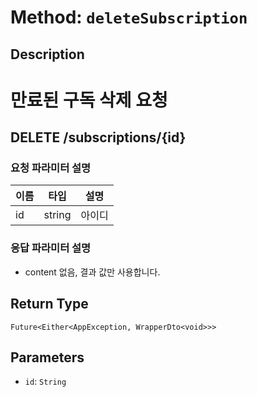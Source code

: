 # Method: `deleteSubscription`

## Description

# 만료된 구독 삭제 요청

 ## DELETE /subscriptions/{id}

 ### 요청 파라미터 설명

  |이름|타입|설명|
  |-|-|-|
  |id|string|아이디|

 ### 응답 파라미터 설명

 - content 없음, 결과 값만 사용합니다.

## Return Type
`Future<Either<AppException, WrapperDto<void>>>`

## Parameters

- `id`: `String`
